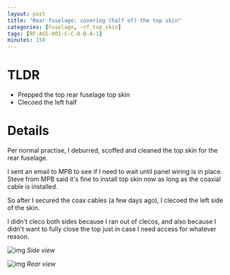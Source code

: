 ```yaml
---
layout: post
title: "Rear fuselage: covering (half of) the top skin"
categories: [Fuselage, ~rf_top_skin]
tags: [RF-ASS-001-C-C-0-B-A-1]
minutes: 150
---
```


# TLDR

- Prepped the top rear fuselage top skin
- Clecoed the left half

# Details

Per normal practise, I deburred, scoffed and cleaned the top skin for the rear fuselage.

I sent an email to MPB to see if I need to wait until panel wiring is in place. Steve from MPB said it's fine to install top skin now as long as the coaxial cable is installed.

So after I secured the coax cables (a few days ago), I clecoed the left side of the skin.

I didn't cleco both sides because I ran out of clecos, and also because I didn't want to fully close the top just in case I need access for whatever reason.

![img](https://lh3.googleusercontent.com/pw/AP1GczO95lInFpz6qatj2FSRmfQGF6CW2QXQ7bM1YVJ5m1puJQnFKaGfqS2vxG6Fe-FNCwhkVrflavNkmU99Sv--DAmJIl2oI6zPJLei8Uoif4rnygEZkh6aVBX71taXweONPPxMzXNDJxIivJaBv1JFl-XlRg=w2274-h1712-s-no-gm?authuser=0)
_Side view_

![img](https://lh3.googleusercontent.com/pw/AP1GczNctRnDEFLHJDqFOasVZ7Fiv0babVNVlfaKyWxyqGFUBRStvIkRw02M2sDNOISVrtdpO6_wWH3blfihLfkw356kdk49b3NCjHdEeEdyBi9CFjp24WmkzmP3Uk7iTh4Ew5Rzk2X6xOSt-wFo8qJ2-pPVkw=w2274-h1712-s-no-gm?authuser=0)
_Rear view_
